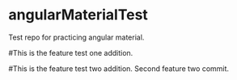 # angularMaterialTest
Test repo for practicing angular material.

#This is the feature test one addition.

#This is the feature test two addition.
Second feature two commit.